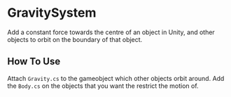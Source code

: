 # GravitySystem
Add a constant force towards the centre of an object in Unity, and other objects to orbit on the boundary of that object.

## How To Use
Attach `Gravity.cs` to the gameobject which other objects orbit around. Add the `Body.cs` on the objects that you want the restrict the motion of.
